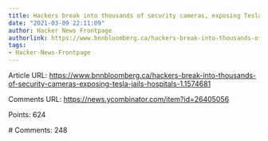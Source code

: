 ```yaml
---
title: Hackers break into thousands of security cameras, exposing Tesla, jail, hospital
date: "2021-03-09 22:11:09"
author: Hacker News Frontpage
authorlink: https://www.bnnbloomberg.ca/hackers-break-into-thousands-of-security-cameras-exposing-tesla-jails-hospitals-1.1574681
tags:
- Hacker-News-Frontpage
---
```


<p>Article URL: <a href="https://www.bnnbloomberg.ca/hackers-break-into-thousands-of-security-cameras-exposing-tesla-jails-hospitals-1.1574681">https://www.bnnbloomberg.ca/hackers-break-into-thousands-of-security-cameras-exposing-tesla-jails-hospitals-1.1574681</a></p>
<p>Comments URL: <a href="https://news.ycombinator.com/item?id=26405056">https://news.ycombinator.com/item?id=26405056</a></p>
<p>Points: 624</p>
<p># Comments: 248</p>
